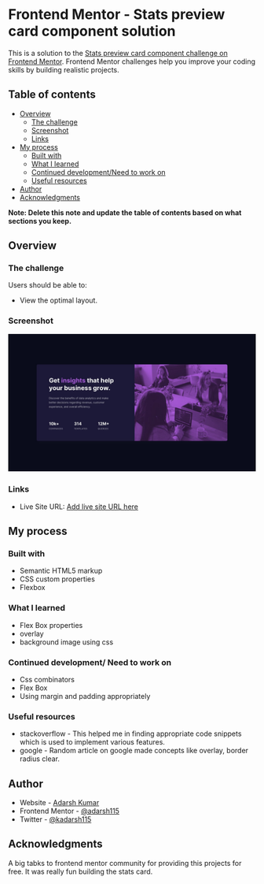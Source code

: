 # Frontend Mentor - Stats preview card component solution

This is a solution to the [Stats preview card component challenge on Frontend Mentor](https://www.frontendmentor.io/challenges/stats-preview-card-component-8JqbgoU62). Frontend Mentor challenges help you improve your coding skills by building realistic projects. 

## Table of contents

- [Overview](#overview)
  - [The challenge](#the-challenge)
  - [Screenshot](#screenshot)
  - [Links](#links)
- [My process](#my-process)
  - [Built with](#built-with)
  - [What I learned](#what-i-learned)
  - [Continued development/Need to work on](#continued-development)
  - [Useful resources](#useful-resources)
- [Author](#author)
- [Acknowledgments](#acknowledgments)

**Note: Delete this note and update the table of contents based on what sections you keep.**

## Overview

### The challenge

Users should be able to:

- View the optimal layout.

### Screenshot

![](https://github.com/adarsh115/Frontend-Projects/blob/main/stats-preview-card-component-main/design/desktop-design.jpg)

### Links


- Live Site URL: [Add live site URL here](https://stats-preview-card-componentmain.netlify.app/)

## My process

### Built with

- Semantic HTML5 markup
- CSS custom properties
- Flexbox


### What I learned
- Flex Box properties
- overlay
- background image using css

### Continued development/ Need to work on
- Css combinators
- Flex Box
- Using margin and padding appropriately


### Useful resources

- stackoverflow - This helped me in finding appropriate code snippets which is used to implement various features.
- google - Random article on google made concepts like overlay, border radius clear.

## Author

- Website - [Adarsh Kumar](https://meadarshkumar.netlify.app/)
- Frontend Mentor - [@adarsh115](https://www.frontendmentor.io/profile/yourusername)
- Twitter - [@kadarsh115](https://twitter.com/kadarsh115)


## Acknowledgments

A big tabks to frontend mentor community for providing this projects for free. It was really fun building the stats card.

